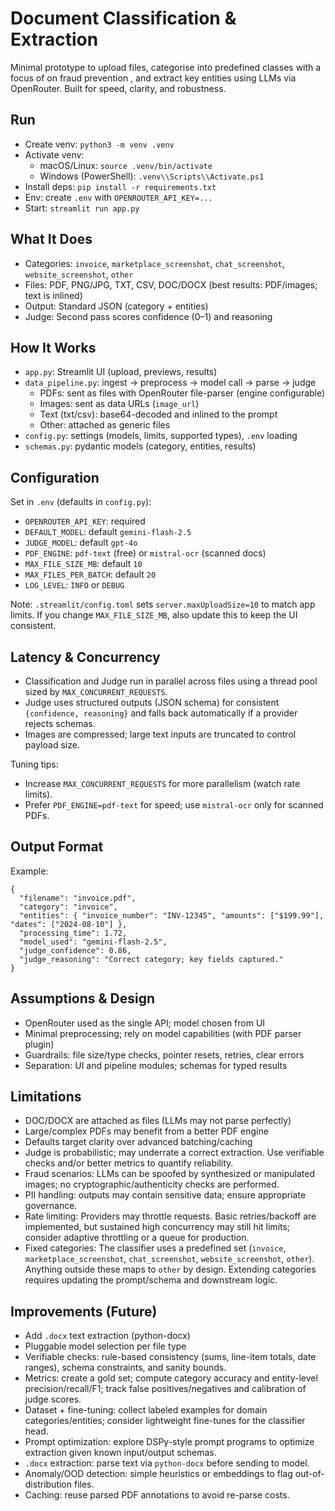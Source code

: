# Document Classification & Extraction

Minimal prototype to upload files, categorise into predefined classes with a focus of on fraud prevention , and extract key entities using LLMs via OpenRouter. Built for speed, clarity, and robustness.

## Run

- Create venv: `python3 -m venv .venv`
- Activate venv:
  - macOS/Linux: `source .venv/bin/activate`
  - Windows (PowerShell): `.venv\\Scripts\\Activate.ps1`
- Install deps: `pip install -r requirements.txt`
- Env: create `.env` with `OPENROUTER_API_KEY=...`
- Start: `streamlit run app.py`

## What It Does

- Categories: `invoice`, `marketplace_screenshot`, `chat_screenshot`, `website_screenshot`, `other`
- Files: PDF, PNG/JPG, TXT, CSV, DOC/DOCX (best results: PDF/images; text is inlined)
- Output: Standard JSON (category + entities)
- Judge: Second pass scores confidence (0–1) and reasoning

## How It Works

- `app.py`: Streamlit UI (upload, previews, results)
- `data_pipeline.py`: ingest → preprocess → model call → parse → judge
  - PDFs: sent as files with OpenRouter file-parser (engine configurable)
  - Images: sent as data URLs (`image_url`)
  - Text (txt/csv): base64-decoded and inlined to the prompt
  - Other: attached as generic files
- `config.py`: settings (models, limits, supported types), `.env` loading
- `schemas.py`: pydantic models (category, entities, results)

## Configuration

Set in `.env` (defaults in `config.py`):
- `OPENROUTER_API_KEY`: required
- `DEFAULT_MODEL`: default `gemini-flash-2.5`
- `JUDGE_MODEL`: default `gpt-4o`
- `PDF_ENGINE`: `pdf-text` (free) or `mistral-ocr` (scanned docs)
- `MAX_FILE_SIZE_MB`: default `10`
- `MAX_FILES_PER_BATCH`: default `20`
- `LOG_LEVEL`: `INFO` or `DEBUG`

Note: `.streamlit/config.toml` sets `server.maxUploadSize=10` to match app limits. If you change `MAX_FILE_SIZE_MB`, also update this to keep the UI consistent.

## Latency & Concurrency

- Classification and Judge run in parallel across files using a thread pool sized by `MAX_CONCURRENT_REQUESTS`.
- Judge uses structured outputs (JSON schema) for consistent `{confidence, reasoning}` and falls back automatically if a provider rejects schemas.
- Images are compressed; large text inputs are truncated to control payload size.
 
Tuning tips:
- Increase `MAX_CONCURRENT_REQUESTS` for more parallelism (watch rate limits).
- Prefer `PDF_ENGINE=pdf-text` for speed; use `mistral-ocr` only for scanned PDFs.

## Output Format

Example:
```
{
  "filename": "invoice.pdf",
  "category": "invoice",
  "entities": { "invoice_number": "INV-12345", "amounts": ["$199.99"], "dates": ["2024-08-10"] },
  "processing_time": 1.72,
  "model_used": "gemini-flash-2.5",
  "judge_confidence": 0.86,
  "judge_reasoning": "Correct category; key fields captured."
}
```

## Assumptions & Design

- OpenRouter used as the single API; model chosen from UI
- Minimal preprocessing; rely on model capabilities (with PDF parser plugin)
- Guardrails: file size/type checks, pointer resets, retries, clear errors
- Separation: UI and pipeline modules; schemas for typed results

## Limitations

- DOC/DOCX are attached as files (LLMs may not parse perfectly)
- Large/complex PDFs may benefit from a better PDF engine
- Defaults target clarity over advanced batching/caching
- Judge is probabilistic; may underrate a correct extraction. Use verifiable checks and/or better metrics to quantify reliability.
- Fraud scenarios: LLMs can be spoofed by synthesized or manipulated images; no cryptographic/authenticity checks are performed.
- PII handling: outputs may contain sensitive data; ensure appropriate governance.
- Rate limiting: Providers may throttle requests. Basic retries/backoff are implemented, but sustained high concurrency may still hit limits; consider adaptive throttling or a queue for production.
- Fixed categories: The classifier uses a predefined set (`invoice`, `marketplace_screenshot`, `chat_screenshot`, `website_screenshot`, `other`). Anything outside these maps to `other` by design. Extending categories requires updating the prompt/schema and downstream logic.

## Improvements (Future)

- Add `.docx` text extraction (python-docx)
- Pluggable model selection per file type
 - Verifiable checks: rule-based consistency (sums, line-item totals, date ranges), schema constraints, and sanity bounds.
 - Metrics: create a gold set; compute category accuracy and entity-level precision/recall/F1; track false positives/negatives and calibration of judge scores.
 - Dataset + fine-tuning: collect labeled examples for domain categories/entities; consider lightweight fine-tunes for the classifier head.
 - Prompt optimization: explore DSPy-style prompt programs to optimize extraction given known input/output schemas.
 - `.docx` extraction: parse text via `python-docx` before sending to model.
 - Anomaly/OOD detection: simple heuristics or embeddings to flag out-of-distribution files.
 - Caching: reuse parsed PDF annotations to avoid re-parse costs.
